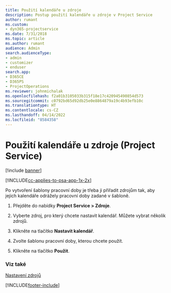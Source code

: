 ```yaml
---
title: Použití kalendáře u zdroje
description: Postup použití kalendáře u zdroje v Project Service
author: rumant
ms.custom:
- dyn365-projectservice
ms.date: 7/31/2018
ms.topic: article
ms.author: rumant
audience: Admin
search.audienceType:
- admin
- customizer
- enduser
search.app:
- D365CE
- D365PS
- ProjectOperations
ms.reviewer: johnmichalak
ms.openlocfilehash: f2a01b3105033b315f18e17c420945490854d573
ms.sourcegitcommit: c0792bd65d92db25e0e8864879a19c4b93efb10c
ms.translationtype: HT
ms.contentlocale: cs-CZ
ms.lasthandoff: 04/14/2022
ms.locfileid: "8584358"
---
```

# <a name="apply-a-calendar-to-a-resource-project-service"></a>Použití kalendáře u zdroje (Project Service)

[!include [banner](../includes/psa-now-project-operations.md)]

[!INCLUDE[cc-applies-to-psa-app-1x-2x](../includes/cc-applies-to-psa-app-1x-2x.md)]

Po vytvoření šablony pracovní doby je třeba ji přiřadit zdrojům tak, aby jejich kalendáře odrážely pracovní doby zadané v šabloně.  
  
1.  Přejděte do nabídky **Project Service > Zdroje**.  
  
2.  Vyberte zdroj, pro který chcete nastavit kalendář. Můžete vybrat několik zdrojů.  
  
3.  Klikněte na tlačítko **Nastavit kalendář**.  
  
4.  Zvolte šablonu pracovní doby, kterou chcete použít.  
  
5.  Klikněte na tlačítko **Použit**.  
  
### <a name="see-also"></a>Viz také  
 [Nastavení zdrojů](../psa/set-up-resources.md)


[!INCLUDE[footer-include](../includes/footer-banner.md)]
